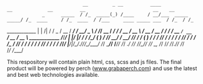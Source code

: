                                 __         _ __          ____                   __             __          __                         __    __                 
                 _      _____  / /_  _____(_) /____     / __/___  _____   _____/ /_  ____     / /_  ____  / /___     ____ _____ ___  / /_  / /_                
 ____________   | | /| / / _ \/ __ \/ ___/ / __/ _ \   / /_/ __ \/ ___/  / ___/ __ \/ __ \   / __ \/ __ \/ /_  /    / __ `/ __ `__ \/ __ \/ __ \   ____________
/_____/_____/   | |/ |/ /  __/ /_/ (__  ) / /_/  __/  / __/ /_/ / /     (__  ) / / / /_/ /  / / / / /_/ / / / /_   / /_/ / / / / / / /_/ / / / /  /_____/_____/
                |__/|__/\___/_.___/____/_/\__/\___/  /_/  \____/_/     /____/_/ /_/ .___/  /_/ /_/\____/_/ /___/   \__, /_/ /_/ /_/_.___/_/ /_/                
                                                                                 /_/                              /____/                                       

This respository will contain plain html, css, scss and js files.
The final product will be powered by perch (www.grabaperch.com) and use the latest and best web technologies available.
